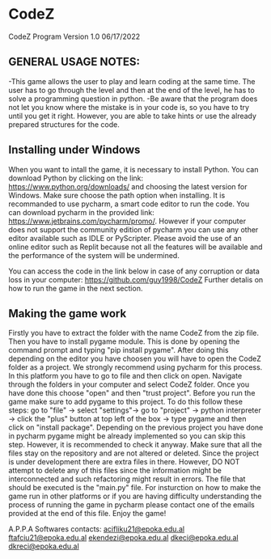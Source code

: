 # CodeZ
CodeZ Program Version 1.0 06/17/2022

GENERAL USAGE NOTES:
--------------------
-This game allows the user to play and learn coding at the same time. The user has to go through the level 
and then at the end of the level, he has to solve a programming question in python.
-Be aware that the program does not let you know where the mistake is in your code is, so you have to try until 
you get it right. However, you are able to take hints or use the already prepared structures for the code.

Installing under Windows
--------------------------
When you want to intall the game, it is necessary to install Python.
You can download Python by clicking on the link: https://www.python.org/downloads/ and choosing the latest version for Windows. 
Make sure choose the path option when installing.
It is recommanded to use pycharm, a smart code editor to run the code. You can download pycharm in the provided link: https://www.jetbrains.com/pycharm/promo/.
However if your computer does not support the community edition of pycharm you can use any other editor available such as IDLE or PyScripter.
Please avoid the use of an online editor such as Replit because not all the features will be available and the performance of the system will be undermined.
 
You can access the code in the link below in case of any corruption or data loss in your computer:
https://github.com/guy1998/CodeZ
Further detalis on how to run the game in the next section.

Making the game work
---------------------
Firstly you have to extract the folder with the name CodeZ from the zip file. Then you have to install pygame module. This is done by opening the command prompt
and typing "pip install pygame". After doing this depending on the editor you have choosen you will have to open the CodeZ folder as 
a project. We strongly recommend using pycharm for this process. In this platform you have to go to file and then click on open. Navigate through the folders in 
your computer and select CodeZ folder. Once you have done this choose "open" and then "trust project". Before you run the game make sure to add pygame to this 
project. To do this follow these steps: go to "file" -> select "settings"-> go to "project" -> python interpreter -> click the "plus" button at top left of the box
-> type pygame and then click on "install package". Depending on the previous project you have done in pycharm pygame might be already implemented so you can skip this step.
However, it is recommended to check it anyway. Make sure that all the files stay on the repository and are not altered or deleted. Since the project is under
development there are extra files in there. However, DO NOT attempt to delete any of this files since the information might be interconnected and such refactoring
might result in errors. The file that should be executed is the "main.py" file. For insturction on how to make the game run in other platforms or if you are having 
difficulty understanding the process of running the game in pycharm please contact one of the emails provided at the end of this file. Enjoy the game!
 

A.P.P.A Softwares contacts:
acifliku21@epoka.edu.al
ftafciu21@epoka.edu.al
ekendezi@epoka.edu.al
dkeci@epoka.edu.al
dkreci@epoka.edu.al
